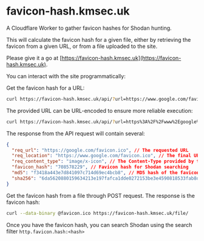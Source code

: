 # favicon-hash.kmsec.uk
A Cloudflare Worker to gather favicon hashes for Shodan hunting.

This will calculate the favicon hash for a given file, either by retrieving the favicon from a given URL, or from a file uploaded to the site.

Please give it a go at [https://favicon-hash.kmsec.uk](https://favicon-hash.kmsec.uk).

You can interact with the site programmatically:

Get the favicon hash for a URL:

```bash
curl https://favicon-hash.kmsec.uk/api/?url=https://www.google.com/favicon.ico
```

The provided URL can be URL-encoded to ensure more reliable execution:

```bash
curl https://favicon-hash.kmsec.uk/api/?url=https%3A%2F%2Fwww%2Egoogle%2Ecom%2Ffavicon%2Eico
```
The response from the API request will contain several:

```json
{
  "req_url": "https://google.com/favicon.ico", // The requested URL
  "req_location": "https://www.google.com/favicon.ico", // The final URL
  "req_content_type": "image/x-icon", // The Content-Type provided by the upstream server when requesting the URL
  "favicon_hash": "708578229", // Favicon hash for Shodan searching
  "md5": "f3418a443e7d841097c714d69ec4bcb8", // MD5 hash of the favicon
  "sha256": "6da5620880159634213e197fafca1dde0272153be3e4590818533fab8d040770" // SHA256 of the favicon
}
```

Get the favicon hash from a file through POST request. The response is the favicon hash:

```bash
curl --data-binary @favicon.ico https://favicon-hash.kmsec.uk/file/
```

Once you have the favicon hash, you can search Shodan using the search filter `http.favicon.hash:<hash>`